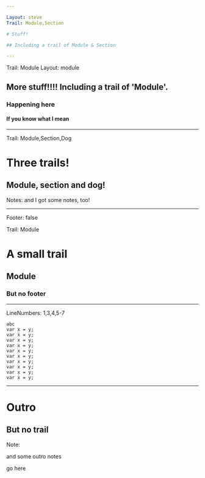 ```yaml
---

Layout: steve
Trail: Module,Section

# Stuff!

## Including a trail of Module & Section

---
```


Trail: Module
Layout: module

## More stuff!!!! Including a trail of 'Module'.

### Happening here

<!-- .element: class="fragment" -->

#### If you know what I mean

<!-- .element: class="fragment" -->

---

Trail: Module,Section,Dog

# Three trails!

## Module, section and dog!

Notes:
and I got some notes, too!

---

Footer: false

Trail: Module

# A small trail

## Module

### But no footer

---

LineNumbers: 1,3,4,5-7

```
abc
var x = y;
var x = y;
var x = y;
var x = y;
var x = y;
var x = y;
var x = y;
var x = y;
var x = y;
var x = y;
```
---

# Outro

## But no trail

Note:

and some outro notes

go here
